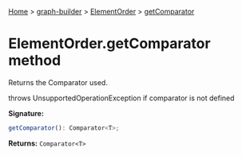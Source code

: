 [Home](./index) &gt; [graph-builder](./graph-builder.md) &gt; [ElementOrder](./graph-builder.elementorder.md) &gt; [getComparator](./graph-builder.elementorder.getcomparator.md)

# ElementOrder.getComparator method

Returns the Comparator used.

throws UnsupportedOperationException if comparator is not defined

**Signature:**
```javascript
getComparator(): Comparator<T>;
```
**Returns:** `Comparator<T>`


